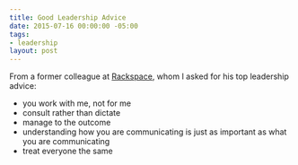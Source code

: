 ```yaml
---
title: Good Leadership Advice
date: 2015-07-16 00:00:00 -05:00
tags:
- leadership
layout: post
---
```


From a former colleague at [Rackspace][1], whom I asked for his top leadership advice:

* you work with me, not for me
* consult rather than dictate
* manage to the outcome
* understanding how you are communicating is just as important as what you are communicating
* treat everyone the same

[1]: http://www.rackspace.com
